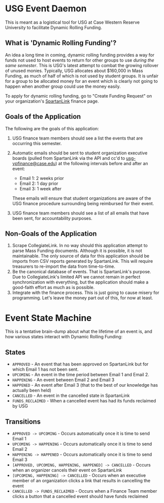 USG Event Daemon
========================

This is meant as a logistical tool for USG at Case Western Reserve University
to facilitate Dynamic Rolling Funding.

What is 'Dynamic Rolling Funding'?
--------
An idea a long time in coming, dynamic rolling funding provides a way for funds
not used to host events to return for other groups to use *during the same
semester*. This is USG's latest attempt to combat the growing rollover of
unused monies. Typically, USG allocates about $160,000 in Mass Funding, as much
of half of which is not used by student groups. It is unfair for a group to be
allocated money for an event which is clearly not going to happen when another
group could use the money easily.

To apply for dynamic rolling funding, go to "Create Funding Request" on your
organization's [SpartanLink](http://spartanlink.case.edu) finance page.

Goals of the Application
---------
The following are the goals of this application:

1. USG finance team members should see a list the events that are occurring
   this semester.
2. Automatic emails should be sent to student organization executive boards
   (pulled from SpartanLink via the API and cc'd to usg-vpfinance@case.edu) at
   the following intervals before and after an event:
     * Email 1: 2 weeks prior
     * Email 2: 1 day prior
     * Email 3: 1 week after

   These emails will ensure that student organizations are aware of the USG
   finance procedure surrounding being reimbursed for their event.
3. USG finance team members should see a list of all emails that have been
   sent, for accountability purposes.

Non-Goals of the Application
---------
1. Scrape CollegiateLink. In no way should this application attempt to parse
   Mass Funding documents. Although it is possible, it is not maintainable. The
   only source of data for this application should be imports from CSV reports
   generated by SpartanLink. This will require treasurers to re-import the data
   from time-to-time.
2. Be the canonical database of events. That is SpartanLink's purpose. Due to
   CollegiateLink's limited API we cannot remain in perfect synchronization
   with everything, but the application should make a good-faith effort as much
   as is possible.
3. Integrate with the finance process. This is just going to cause misery for
   programming. Let's leave the money part out of this, for now at least.

Event State Machine
=================
This is a tentative brain-dump about what the lifetime of an event is, and how
various states interact with Dynamic Rolling Funding:

States
--------
* `APPROVED` - An event that has been approved on SpartanLink but for which
  Email 1 has not been sent.
* `UPCOMING` - An event in the time period between Email 1 and Email 2.
* `HAPPENING` - An event between Email 2 and Email 3
* `HAPPENED` - An event after Email 3 (that to the best of our knowledge has
  actually been held)
* `CANCELLED` - An event in the cancelled state in SpartanLink
* `FUNDS_RECLAIMED` - When a cancelled event has had its funds reclaimed by USG

Transitions
--------
* `APPROVED -> UPCOMING` - Occurs automatically once it is time to send Email 1
* `UPCOMING -> HAPPENING` - Occurs automatically once it is time to send Email
  2
* `HAPPENING -> HAPPENED` - Occurs automatically once it is time to send Email
  3
* `[APPROVED, UPCOMING, HAPPENING, HAPPENED] -> CANCELLED` - Occurs when an
  organizer cancels their event on SpartanLink
* `[UPCOMING, HAPPENING] -> CANCELLED` - Occurs when an executive member of an
  organization clicks a link that results in cancelling the event
* `CANCELLED -> FUNDS_RECLAIMED` - Occurs when a Finance Team member clicks a
  button that a cancelled event should have funds reclaimed
